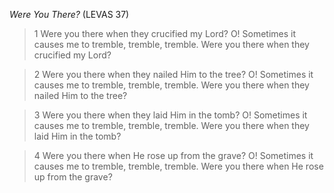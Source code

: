 _Were You There?_ (LEVAS 37)

> 1
Were you there when they crucified my Lord?
O! Sometimes it causes me to tremble, tremble, tremble.
Were you there when they crucified my Lord?

> 2
Were you there when they nailed Him to the tree?
O! Sometimes it causes me to tremble, tremble, tremble.
Were you there when they nailed Him to the tree?

> 3
Were you there when they laid Him in the tomb?
O! Sometimes it causes me to tremble, tremble, tremble.
Were you there when they laid Him in the tomb?

> 4
Were you there when He rose up from the grave?
O! Sometimes it causes me to tremble, tremble, tremble.
Were you there when He rose up from the grave?

